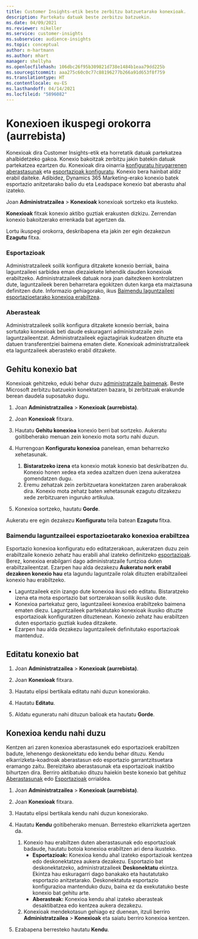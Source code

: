 ```yaml
---
title: Customer Insights-etik beste zerbitzu batzuetarako konexioak.
description: Partekatu datuak beste zerbitzu batzuekin.
ms.date: 04/09/2021
ms.reviewer: nikeller
ms.service: customer-insights
ms.subservice: audience-insights
ms.topic: conceptual
author: m-hartmann
ms.author: mhart
manager: shellyha
ms.openlocfilehash: 106dbc26f95b309821d738e1484b1eaa79dd225b
ms.sourcegitcommit: aaa275c60c0c77c88196277b266a91d653f8f759
ms.translationtype: HT
ms.contentlocale: eu-ES
ms.lasthandoff: 04/14/2021
ms.locfileid: "5896082"
---
```

# <a name="connections-preview-overview"></a>Konexioen ikuspegi orokorra (aurrebista)

Konexioak dira Customer Insights-etik eta horretatik datuak partekatzea ahalbidetzeko gakoa. Konexio bakoitzak zerbitzu jakin batekin datuak partekatzea ezartzen du. Konexioak dira oinarria [konfiguratu hirugarrenen aberastasunak](enrichment-hub.md) eta [esportazioak konfiguratu](export-destinations.md). Konexio bera hainbat aldiz erabil daiteke. Adibidez, Dynamics 365 Marketing-erako konexio batek esportazio anitzetarako balio du eta Leadspace konexio bat aberastu ahal izateko.

Joan **Administratzailea** > **Konexioak** konexioak sortzeko eta ikusteko.

**Konexioak** fitxak konexio aktibo guztiak erakusten dizkizu. Zerrendan konexio bakoitzerako errenkada bat agertzen da. 

Lortu ikuspegi orokorra, deskribapena eta jakin zer egin dezakezun **Ezagutu** fitxa.

### <a name="exports"></a>Esportazioak

Administratzaileek soilik konfigura ditzakete konexio berriak, baina laguntzaileei sarbidea eman diezaiekete lehendik dauden konexioak erabiltzeko. Administratzaileek datuak nora joan daitezkeen kontrolatzen dute, laguntzaileek beren beharretara egokitzen duten karga eta maiztasuna definitzen dute. Informazio gehiagorako, ikus [Baimendu laguntzaileei esportazioetarako konexioa erabiltzea](#allow-contributors-to-use-a-connection-for-exports).

### <a name="enrichments"></a>Aberasteak

Administratzaileek soilik konfigura ditzakete konexio berriak, baina sortutako konexioak beti daude eskuragarri administratzaile zein laguntzaileentzat. Administratzaileek egiaztagiriak kudeatzen dituzte eta datuen transferentziei baimena ematen diete. Konexioak administratzaileek eta laguntzaileek aberasteko erabil ditzakete.

## <a name="add-a-new-connection"></a>Gehitu konexio bat

Konexioak gehitzeko, eduki behar duzu [administratzaile baimenak](permissions.md). Beste Microsoft zerbitzu batzuekin konektatzen bazara, bi zerbitzuak erakunde berean daudela suposatuko dugu.

1. Joan **Administratzailea** > **Konexioak (aurrebista)**.

1. Joan **Konexioak** fitxara.

1. Hautatu **Gehitu konexioa** konexio berri bat sortzeko. Aukeratu goitibeherako menuan zein konexio mota sortu nahi duzun.

1. Hurrengoan **Konfiguratu konexioa** panelean, eman beharrezko xehetasunak. 
   1. **Bistaratzeko izena** eta konexio motak konexio bat deskribatzen du. Konexio honen xedea eta xedea azaltzen duen izena aukeratzea gomendatzen dugu.
   1. Eremu zehatzak zein zerbitzuetara konektatzen zaren araberakoak dira. Konexio mota zehatz baten xehetasunak ezagutu ditzakezu xede zerbitzuaren inguruko artikulua.

1. Konexioa sortzeko, hautatu **Gorde**.

Aukeratu ere egin dezakezu **Konfiguratu** teila batean **Ezagutu** fitxa.

### <a name="allow-contributors-to-use-a-connection-for-exports"></a>Baimendu laguntzaileei esportazioetarako konexioa erabiltzea

Esportazio konexioa konfiguratu edo editatzerakoan, aukeratzen duzu zein erabiltzaile konexio zehatz hau erabili ahal izateko definitzeko [esportazioak](export-destinations.md). Berez, konexioa erabilgarri dago administratzaile funtzioa duten erabiltzaileentzat. Ezarpen hau alda dezakezu **Aukeratu nork erabil dezakeen konexio hau** eta lagundu laguntzaile rolak dituzten erabiltzaileei konexio hau erabiltzeko.

- Laguntzaileek ezin izango dute konexioa ikusi edo editatu. Bistaratzeko izena eta mota esportazio bat sortzerakoan soilik ikusiko dute.
- Konexioa partekatuz gero, laguntzaileei konexioa erabiltzeko baimena ematen diezu. Laguntzaileek partekatutako konexioak ikusiko dituzte esportazioak konfiguratzen dituztenean. Konexio zehatz hau erabiltzen duten esportazio guztiak kudea ditzakete.
- Ezarpen hau alda dezakezu laguntzaileek definitutako esportazioak mantenduz.

## <a name="edit-a-connection"></a>Editatu konexio bat

1. Joan **Administratzailea** > **Konexioak (aurrebista)**.

1. Joan **Konexioak** fitxara.

1. Hautatu elipsi bertikala editatu nahi duzun konexiorako.

1. Hautatu **Editatu**.

1. Aldatu eguneratu nahi dituzun balioak eta hautatu **Gorde**.

## <a name="remove-a-connection"></a>Konexioa kendu nahi duzu

Kentzen ari zaren konexioa aberastasunek edo esportazioek erabiltzen badute, lehenengo deskonektatu edo kendu behar dituzu. Kendu elkarrizketa-koadroak aberastasun edo esportazio garrantzitsuetara eramango zaitu. Bereizitako aberastasunak eta esportazioak inaktibo bihurtzen dira. Berriro aktibatuko dituzu haiekin beste konexio bat gehituz [Aberastasunak](enrichment-hub.md) edo [Esportazioak](export-destinations.md) orrialdea.

1. Joan **Administratzailea** > **Konexioak (aurrebista)**.

1. Joan **Konexioak** fitxara.

1. Hautatu elipsi bertikala kendu nahi duzun konexiorako.

1. Hautatu **Kendu** goitibeherako menuan. Berresteko elkarrizketa agertzen da.

   1. Konexio hau erabiltzen duten aberastasunak edo esportazioak badaude, hautatu botoia konexioa erabiltzen ari dena ikusteko.
      - **Esportazioak:** Konexioa kendu ahal izateko esportazioak kentzea edo deskonektatzea aukera dezakezu. Esportazio bat deskonektatzeko, administratzaileek **Deskonektatu** ekintza. Ekintza hau eskuragarri dago banakako eta hautatutako esportazio anitzetarako. Deskonektatuta esportazio konfigurazioa mantenduko duzu, baina ez da exekutatuko beste konexio bat gehitu arte.
      - **Aberasteak:** Konexioa kendu ahal izateko aberasteak desaktibatzea edo kentzea aukera dezakezu. 
   1. Konexioak mendekotasun gehiago ez duenean, itzuli berriro **Administratzailea** > **Konexioak** eta saiatu berriro konexioa kentzen.

1. Ezabapena berresteko hautatu **Kendu**.

